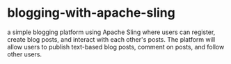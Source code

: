 # blogging-with-apache-sling
a simple blogging platform using Apache Sling where users can register, create blog posts, and interact with each other's posts. The platform will allow users to publish text-based blog posts, comment on posts, and follow other users.
